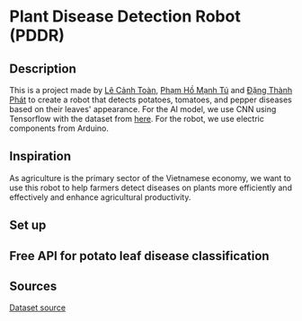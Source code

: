 # Plant Disease Detection Robot (PDDR)

## Description

This is a project made by [Lê Cảnh Toàn](https://github.com/LeCaToX), [Phạm Hồ Mạnh Tú](https://github.com/StewAway) and [Đặng Thành Phát](https://github.com/alexeipc) to create a robot that detects potatoes, tomatoes, and pepper diseases based on their leaves' appearance. For the AI model, we use CNN using Tensorflow with the dataset from [here](https://www.kaggle.com/datasets/arjuntejaswi/plant-village). For the robot, we use electric components from Arduino.

## Inspiration 
As agriculture is the primary sector of the Vietnamese economy, we want to use this robot to help farmers detect diseases on plants more efficiently and effectively and enhance agricultural productivity. 

## Set up

## Free API for potato leaf disease classification

## Sources
[Dataset source](https://www.kaggle.com/datasets/arjuntejaswi/plant-village)

